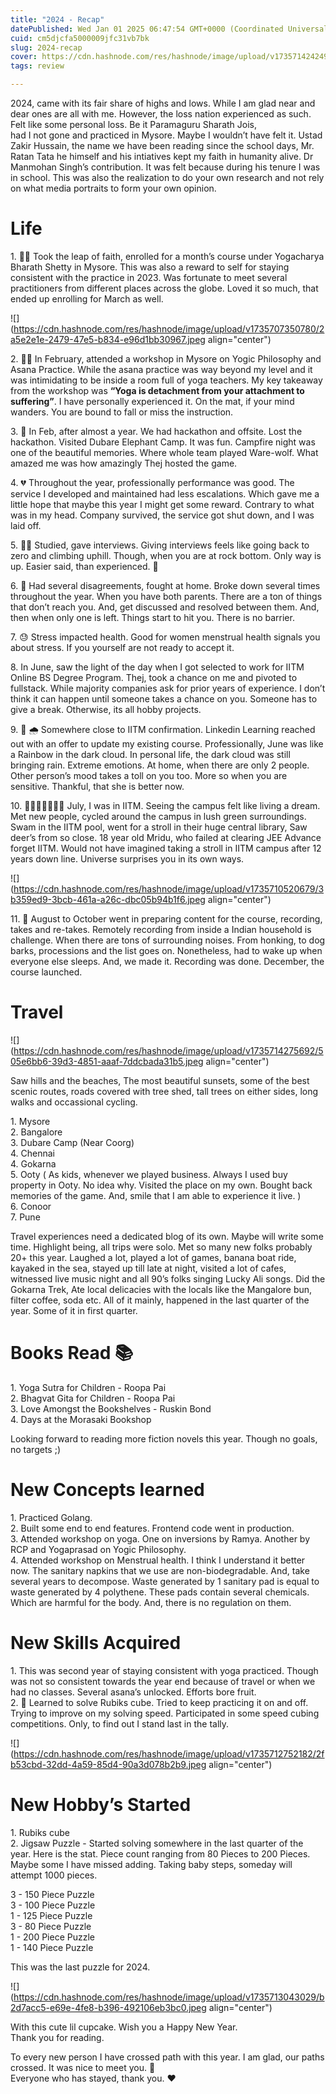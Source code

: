 ```yaml
---
title: "2024 - Recap"
datePublished: Wed Jan 01 2025 06:47:54 GMT+0000 (Coordinated Universal Time)
cuid: cm5djcfa5000009jfc31vb7bk
slug: 2024-recap
cover: https://cdn.hashnode.com/res/hashnode/image/upload/v1735714242494/3e684d67-7d21-4371-a9ef-7b9fbf3ea917.jpeg
tags: review

---
```


2024, came with its fair share of highs and lows. While I am glad near and dear ones are all with me. However, the loss nation experienced as such. Felt like some personal loss. Be it Paramaguru Sharath Jois,  
had I not gone and practiced in Mysore. Maybe I wouldn’t have felt it. Ustad Zakir Hussain, the name we have been reading since the school days, Mr. Ratan Tata he himself and his intiatives kept my faith in humanity alive. Dr Manmohan Singh’s contribution. It was felt because during his tenure I was in school. This was also the realization to do your own research and not rely on what media portraits to form your own opinion.

# Life

1\. 🤸‍♀️ Took the leap of faith, enrolled for a month’s course under Yogacharya Bharath Shetty in Mysore. This was also a reward to self for staying consistent with the practice in 2023. Was fortunate to meet several practitioners from different places across the globe. Loved it so much, that ended up enrolling for March as well.

![](https://cdn.hashnode.com/res/hashnode/image/upload/v1735707350780/2a5e2e1e-2479-47e5-b834-e96d1bb30967.jpeg align="center")

2\. 🧘‍♀️ In February, attended a workshop in Mysore on Yogic Philosophy and Asana Practice. While the asana practice was way beyond my level and it was intimidating to be inside a room full of yoga teachers. My key takeaway from the workshop was **“Yoga is detachment from your attachment to suffering”**. I have personally experienced it. On the mat, if your mind wanders. You are bound to fall or miss the instruction.

3\. 🙂 In Feb, after almost a year. We had hackathon and offsite. Lost the hackathon. Visited Dubare Elephant Camp. It was fun. Campfire night was one of the beautiful memories. Where whole team played Ware-wolf. What amazed me was how amazingly Thej hosted the game.

4\. 💔 Throughout the year, professionally performance was good. The service I developed and maintained had less escalations. Which gave me a little hope that maybe this year I might get some reward. Contrary to what was in my head. Company survived, the service got shut down, and I was laid off.

5\. 🧑‍💻 Studied, gave interviews. Giving interviews feels like going back to zero and climbing uphill. Though, when you are at rock bottom. Only way is up. Easier said, than experienced. 🎈

6\. 🥲 Had several disagreements, fought at home. Broke down several times throughout the year. When you have both parents. There are a ton of things that don’t reach you. And, get discussed and resolved between them. And, then when only one is left. Things start to hit you. There is no barrier.

7\. 😓 Stress impacted health. Good for women menstrual health signals you about stress. If you yourself are not ready to accept it.

8\. In June, saw the light of the day when I got selected to work for IITM Online BS Degree Program. Thej, took a chance on me and pivoted to fullstack. While majority companies ask for prior years of experience. I don’t think it can happen until someone takes a chance on you. Someone has to give a break. Otherwise, its all hobby projects.

9\. 🌈 🌧️ Somewhere close to IITM confirmation. Linkedin Learning reached out with an offer to update my existing course. Professionally, June was like a Rainbow in the dark cloud. In personal life, the dark cloud was still bringing rain. Extreme emotions. At home, when there are only 2 people. Other person’s mood takes a toll on you too. More so when you are sensitive. Thankful, that she is better now.

10\. 🦌🚴‍♀️🏊‍♀️🚶‍♀️ July, I was in IITM. Seeing the campus felt like living a dream. Met new people, cycled around the campus in lush green surroundings. Swam in the IITM pool, went for a stroll in their huge central library, Saw deer’s from so close. 18 year old Mridu, who failed at clearing JEE Advance forget IITM. Would not have imagined taking a stroll in IITM campus after 12 years down line. Universe surprises you in its own ways.

![](https://cdn.hashnode.com/res/hashnode/image/upload/v1735710520679/3b359ed9-3bcb-461a-a26c-dbc05b94b1f6.jpeg align="center")

11\. 💃 August to October went in preparing content for the course, recording, takes and re-takes. Remotely recording from inside a Indian household is challenge. When there are tons of surrounding noises. From honking, to dog barks, processions and the list goes on. Nonetheless, had to wake up when everyone else sleeps. And, we made it. Recording was done. December, the course launched.

# Travel

![](https://cdn.hashnode.com/res/hashnode/image/upload/v1735714275692/505e6bb6-39d3-4851-aaaf-7ddcbada31b5.jpeg align="center")

Saw hills and the beaches, The most beautiful sunsets, some of the best scenic routes, roads covered with tree shed, tall trees on either sides, long walks and occassional cycling.

1\. Mysore  
2\. Bangalore  
3\. Dubare Camp (Near Coorg)  
4\. Chennai  
4\. Gokarna  
5\. Ooty ( As kids, whenever we played business. Always I used buy property in Ooty. No idea why. Visited the place on my own. Bought back memories of the game. And, smile that I am able to experience it live. )  
6\. Conoor  
7\. Pune

Travel experiences need a dedicated blog of its own. Maybe will write some time. Highlight being, all trips were solo. Met so many new folks probably 20+ this year. Laughed a lot, played a lot of games, banana boat ride, kayaked in the sea, stayed up till late at night, visited a lot of cafes, witnessed live music night and all 90’s folks singing Lucky Ali songs. Did the Gokarna Trek, Ate local delicacies with the locals like the Mangalore bun, filter coffee, soda etc. All of it mainly, happened in the last quarter of the year. Some of it in first quarter.

# Books Read 📚

1\. Yoga Sutra for Children - Roopa Pai  
2\. Bhagvat Gita for Children - Roopa Pai  
3\. Love Amongst the Bookshelves - Ruskin Bond  
4\. Days at the Morasaki Bookshop

Looking forward to reading more fiction novels this year. Though no goals, no targets ;)

# New Concepts learned

1\. Practiced Golang.  
2\. Built some end to end features. Frontend code went in production.  
3\. Attended workshop on yoga. One on inversions by Ramya. Another by RCP and Yogaprasad on Yogic Philosophy.  
4\. Attended workshop on Menstrual health. I think I understand it better now. The sanitary napkins that we use are non-biodegradable. And, take several years to decompose. Waste generated by 1 sanitary pad is equal to waste generated by 4 polythene. These pads contain several chemicals. Which are harmful for the body. And, there is no regulation on them.

# New Skills Acquired

1\. This was second year of staying consistent with yoga practiced. Though was not so consistent towards the year end because of travel or when we had no classes. Several asana’s unlocked. Efforts bore fruit.  
2\. 🤷 Learned to solve Rubiks cube. Tried to keep practicing it on and off. Trying to improve on my solving speed. Participated in some speed cubing competitions. Only, to find out I stand last in the tally.

![](https://cdn.hashnode.com/res/hashnode/image/upload/v1735712752182/2fb53cbd-32dd-4a59-85d4-90a3d078b2b9.jpeg align="center")

# New Hobby’s Started

1\. Rubiks cube  
2\. Jigsaw Puzzle - Started solving somewhere in the last quarter of the year. Here is the stat. Piece count ranging from 80 Pieces to 200 Pieces. Maybe some I have missed adding. Taking baby steps, someday will attempt 1000 pieces.

3 - 150 Piece Puzzle  
3 - 100 Piece Puzzle  
1 - 125 Piece Puzzle  
3 - 80 Piece Puzzle  
1 - 200 Piece Puzzle  
1 - 140 Piece Puzzle

This was the last puzzle for 2024.

![](https://cdn.hashnode.com/res/hashnode/image/upload/v1735713043029/b2d7acc5-e69e-4fe8-b396-492106eb3bc0.jpeg align="center")

With this cute lil cupcake. Wish you a Happy New Year.  
Thank you for reading.

To every new person I have crossed path with this year. I am glad, our paths crossed. It was nice to meet you. 🙂  
Everyone who has stayed, thank you. ❤️